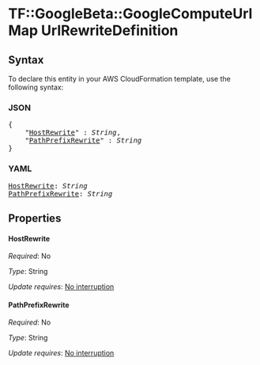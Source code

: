 # TF::GoogleBeta::GoogleComputeUrlMap UrlRewriteDefinition

## Syntax

To declare this entity in your AWS CloudFormation template, use the following syntax:

### JSON

<pre>
{
    "<a href="#hostrewrite" title="HostRewrite">HostRewrite</a>" : <i>String</i>,
    "<a href="#pathprefixrewrite" title="PathPrefixRewrite">PathPrefixRewrite</a>" : <i>String</i>
}
</pre>

### YAML

<pre>
<a href="#hostrewrite" title="HostRewrite">HostRewrite</a>: <i>String</i>
<a href="#pathprefixrewrite" title="PathPrefixRewrite">PathPrefixRewrite</a>: <i>String</i>
</pre>

## Properties

#### HostRewrite

_Required_: No

_Type_: String

_Update requires_: [No interruption](https://docs.aws.amazon.com/AWSCloudFormation/latest/UserGuide/using-cfn-updating-stacks-update-behaviors.html#update-no-interrupt)

#### PathPrefixRewrite

_Required_: No

_Type_: String

_Update requires_: [No interruption](https://docs.aws.amazon.com/AWSCloudFormation/latest/UserGuide/using-cfn-updating-stacks-update-behaviors.html#update-no-interrupt)

